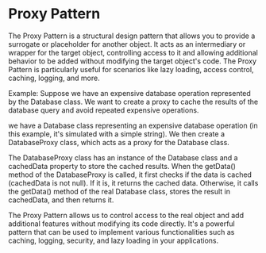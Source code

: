 # Proxy Pattern


The Proxy Pattern is a structural design pattern that allows you to provide a surrogate or placeholder for another object. It acts as an intermediary or wrapper for the target object, controlling access to it and allowing additional behavior to be added without modifying the target object's code. The Proxy Pattern is particularly useful for scenarios like lazy loading, access control, caching, logging, and more.

Example:
Suppose we have an expensive database operation represented by the Database class. We want to create a proxy to cache the results of the database query and avoid repeated expensive operations.

we have a Database class representing an expensive database operation (in this example, it's simulated with a simple string). We then create a DatabaseProxy class, which acts as a proxy for the Database class.

The DatabaseProxy class has an instance of the Database class and a cachedData property to store the cached results. When the getData() method of the DatabaseProxy is called, it first checks if the data is cached (cachedData is not null). If it is, it returns the cached data. Otherwise, it calls the getData() method of the real Database class, stores the result in cachedData, and then returns it.



The Proxy Pattern allows us to control access to the real object and add additional features without modifying its code directly. It's a powerful pattern that can be used to implement various functionalities such as caching, logging, security, and lazy loading in your applications.